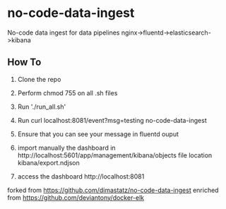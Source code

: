 # no-code-data-ingest
No-code data ingest for data pipelines nginx->fluentd->elasticsearch->kibana

## How To
1. Clone the repo
2. Perform chmod 755 on all .sh files
3. Run './run_all.sh'
4. Run curl localhost:8081/event?msg=testing no-code-data-ingest
5. Ensure that you can see your message in fluentd ouput

6. import manually the dashboard in http://localhost:5601/app/management/kibana/objects
file location kibana/export.ndjson

7. access the dashboard http://localhost:8081 

forked from https://github.com/dimastatz/no-code-data-ingest
enriched from https://github.com/deviantony/docker-elk 
